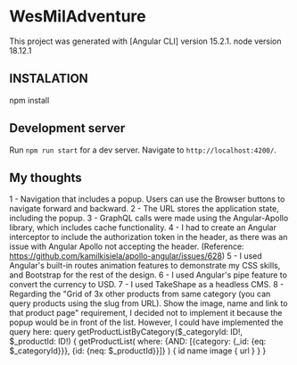 # WesMilAdventure

This project was generated with [Angular CLI] version 15.2.1.
node version 18.12.1

## INSTALATION
npm install

## Development server

Run `npm run start` for a dev server. Navigate to `http://localhost:4200/`.

## My thoughts 

1 - Navigation that includes a popup. Users can use the Browser buttons to navigate forward and backward.
2 - The URL stores the application state, including the popup.
3 - GraphQL calls were made using the Angular-Apollo library, which includes cache functionality.
4 - I had to create an Angular interceptor to include the authorization token in the header, as there was an issue with Angular Apollo not accepting the header. (Reference: https://github.com/kamilkisiela/apollo-angular/issues/628)
5 - I used Angular's built-in routes animation features to demonstrate my CSS skills, and Bootstrap for the rest of the design.
6 - I used Angular's pipe feature to convert the currency to USD.
7 - I used TakeShape as a headless CMS.
8 - Regarding the "Grid of 3x other products from same category (you can query products using the slug from URL). Show the image, name and link to that product page" requirement, I decided not to implement it because the popup would be in front of the list. However, I could have implemented the query here:
query getProductListByCategory($_categoryId: ID!, $_productId: ID!) {
  getProductList(
    where: {AND: [{category: {_id: {eq: $_categoryId}}}, {id: {neq: $_productId}}]}
  ) {
    id
    name
    image {
      url
    }
  }
}